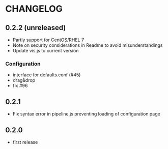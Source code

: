 CHANGELOG
=========

0.2.2 (unreleased)
------------------
* Partly support for CentOS/RHEL 7
* Note on security considerations in Readme to avoid misunderstandings
* Update vis.js to current version

### Configuration
* interface for defaults.conf (#45)
* drag&drop
* fix #96

0.2.1
-----
* Fix syntax error in pipeline.js preventing loading of configuration page

0.2.0
----
* first release
